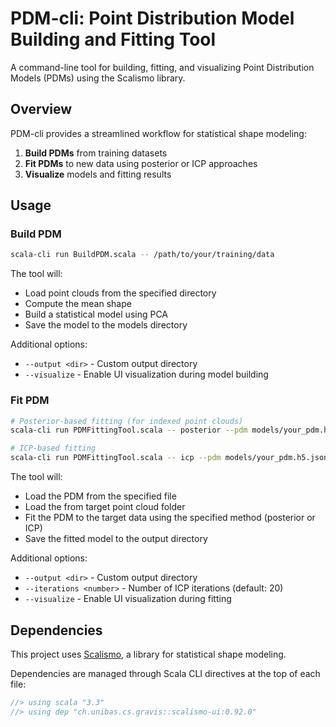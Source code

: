 # PDM-cli: Point Distribution Model Building and Fitting Tool

A command-line tool for building, fitting, and visualizing Point Distribution Models (PDMs) using the Scalismo library.

## Overview

PDM-cli provides a streamlined workflow for statistical shape modeling:

1. **Build PDMs** from training datasets
2. **Fit PDMs** to new data using posterior or ICP approaches
3. **Visualize** models and fitting results


## Usage
### Build PDM
```bash
scala-cli run BuildPDM.scala -- /path/to/your/training/data
```
The tool will:
- Load point clouds from the specified directory
- Compute the mean shape
- Build a statistical model using PCA
- Save the model to the models directory

Additional options:
- `--output <dir>` - Custom output directory
- `--visualize` - Enable UI visualization during model building


### Fit PDM
```bash
# Posterior-based fitting (for indexed point clouds)
scala-cli run PDMFittingTool.scala -- posterior --pdm models/your_pdm.h5.json --input /path/to/target/data

# ICP-based fitting
scala-cli run PDMFittingTool.scala -- icp --pdm models/your_pdm.h5.json --input /path/to/target/data
```
The tool will:
- Load the PDM from the specified file
- Load the from target point cloud folder
- Fit the PDM to the target data using the specified method (posterior or ICP)
- Save the fitted model to the output directory


Additional options:
- `--output <dir>` - Custom output directory
- `--iterations <number>` - Number of ICP iterations (default: 20)
- `--visualize` - Enable UI visualization during fitting



## Dependencies

This project uses [Scalismo](https://scalismo.org/), a library for statistical shape modeling.

Dependencies are managed through Scala CLI directives at the top of each file:

```scala
//> using scala "3.3"
//> using dep "ch.unibas.cs.gravis::scalismo-ui:0.92.0"
```
